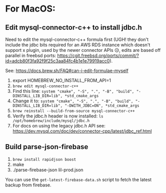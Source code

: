 # For MacOS:

## Edit mysql-connector-c++ to install jdbc.h
Need to edit the mysql-connector-c++ formula first (UGH! they don't include the jdbc bits required for an AWS RDS instance which doesn't support x plugin, used by the newer connector APIs 😥, edits are based off parallel in freebsd ports: https://cgit.freebsd.org/ports/commit/?id=adcb80f3fa92f9f25c3aa84fc4b1e1e79919acc0). 

See: https://docs.brew.sh/FAQ#can-i-edit-formulae-myself

1. export HOMEBREW_NO_INSTALL_FROM_API=1
2. `brew edit mysql-connector-c++`
3. Find this line: `system "cmake", "-S", ".", "-B", "build", "-DINSTALL_LIB_DIR=lib", *std_cmake_args`
4. Change it to: `system "cmake", "-S", ".", "-B", "build", "-DINSTALL_LIB_DIR=lib", "-DWITH_JDBC=ON", *std_cmake_args`
5. `brew reinstall --build-from-source mysql-connector-c++`
6. Verify the jdbc.h header is now installed: `ls /opt/homebrew/include/mysql/jdbc.h`
7. For docs on using the legacy jdbc.h API see: https://dev.mysql.com/doc/dev/connector-cpp/latest/jdbc_ref.html

## Build parse-json-firebase
1. `brew install rapidjson boost`
2. make
3. ./parse-firebase-json lil-prod.json

You can use the `get-latest-firebase-data.sh` script to fetch the latest backup from firebase.

